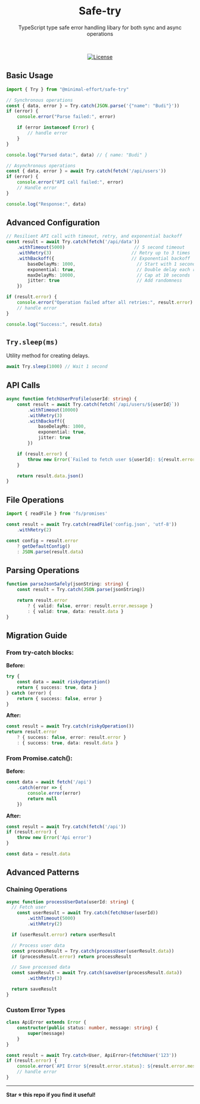 <p align="center">
  <h1 align="center">Safe-try</h1>
  <p align="center">
    TypeScript type safe error handling libary for both sync and async operations
  </p>
</p>
<br/>

<p align="center">
<a href="https://opensource.org/licenses/MIT" rel="nofollow"><img src="https://img.shields.io/github/license/irfantrue/safe-try" alt="License"></a>
</p>

## Basic Usage

```typescript
import { Try } from "@minimal-effort/safe-try"

// Synchronous operations
const { data, error } = Try.catch(JSON.parse('{"name": "Budi"}'))
if (error) {
    console.error("Parse failed:", error)

    if (error instanceof Error) {
        // handle error
    }
}

console.log("Parsed data:", data) // { name: "Budi" }

// Asynchronous operations
const { data, error } = await Try.catch(fetch('/api/users'))
if (error) {
    console.error("API call failed:", error)
    // Handle error
}

console.log("Response:", data)
```

## Advanced Configuration

```typescript
// Resilient API call with timeout, retry, and exponential backoff
const result = await Try.catch(fetch('/api/data'))
    .withTimeout(5000)                          // 5 second timeout
    .withRetry(3)                              // Retry up to 3 times
    .withBackoff({                             // Exponential backoff
        baseDelayMs: 1000,                       // Start with 1 second
        exponential: true,                       // Double delay each retry
        maxDelayMs: 10000,                       // Cap at 10 seconds
        jitter: true                             // Add randomness
    })

if (result.error) {
    console.error("Operation failed after all retries:", result.error)
    // handle error
}

console.log("Success:", result.data)
```

## `Try.sleep(ms)`

Utility method for creating delays.

```typescript
await Try.sleep(1000) // Wait 1 second
```

## API Calls

```typescript
async function fetchUserProfile(userId: string) {
    const result = await Try.catch(fetch(`/api/users/${userId}`))
        .withTimeout(10000)
        .withRetry(3)
        .withBackoff({
            baseDelayMs: 1000,
            exponential: true,
            jitter: true
        })

    if (result.error) {
        throw new Error(`Failed to fetch user ${userId}: ${result.error.message}`)
    }

    return result.data.json()
}
```

## File Operations

```typescript
import { readFile } from 'fs/promises'

const result = await Try.catch(readFile('config.json', 'utf-8'))
    .withRetry(2)

const config = result.error
    ? getDefaultConfig()
    : JSON.parse(result.data)
```

## Parsing Operations

```typescript
function parseJsonSafely(jsonString: string) {
    const result = Try.catch(JSON.parse(jsonString))

    return result.error
        ? { valid: false, error: result.error.message }
        : { valid: true, data: result.data }
}
```

## Migration Guide

### From try-catch blocks:

**Before:**
```typescript
try {
    const data = await riskyOperation()
    return { success: true, data }
} catch (error) {
    return { success: false, error }
}
```

**After:**
```typescript
const result = await Try.catch(riskyOperation())
return result.error
    ? { success: false, error: result.error }
    : { success: true, data: result.data }
```

### From Promise.catch():

**Before:**
```typescript
const data = await fetch('/api')
    .catch(error => {
        console.error(error)
        return null
    })
```

**After:**
```typescript
const result = await Try.catch(fetch('/api'))
if (result.error) {
    throw new Error('Api error')
}

const data = result.data
```

## Advanced Patterns

### Chaining Operations

```typescript
async function processUserData(userId: string) {
  // Fetch user
    const userResult = await Try.catch(fetchUser(userId))
        .withTimeout(5000)
        .withRetry(2)

  if (userResult.error) return userResult

  // Process user data
  const processResult = Try.catch(processUser(userResult.data))
  if (processResult.error) return processResult

  // Save processed data
  const saveResult = await Try.catch(saveUser(processResult.data))
        .withRetry(3)

  return saveResult
}
```

### Custom Error Types

```typescript
class ApiError extends Error {
    constructor(public status: number, message: string) {
        super(message)
    }
}

const result = await Try.catch<User, ApiError>(fetchUser('123'))
if (result.error) {
    console.error(`API Error ${result.error.status}: ${result.error.message}`)
    // handle error
}
```

---

**Star ⭐ this repo if you find it useful!**
